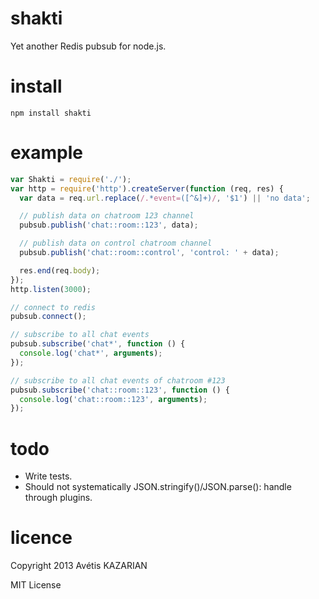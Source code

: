 # shakti
Yet another Redis pubsub for node.js.

# install
```
npm install shakti
```

# example
```javascript
var Shakti = require('./');                                                                                                                                                       var pubsub = new Shakti();
var http = require('http').createServer(function (req, res) {
  var data = req.url.replace(/.*event=([^&]+)/, '$1') || 'no data';

  // publish data on chatroom 123 channel
  pubsub.publish('chat::room::123', data);

  // publish data on control chatroom channel
  pubsub.publish('chat::room::control', 'control: ' + data);

  res.end(req.body);
});
http.listen(3000);

// connect to redis
pubsub.connect();

// subscribe to all chat events
pubsub.subscribe('chat*', function () {
  console.log('chat*', arguments);
});

// subscribe to all chat events of chatroom #123
pubsub.subscribe('chat::room::123', function () {
  console.log('chat::room::123', arguments);
});
```

# todo
- Write tests.
- Should not systematically JSON.stringify()/JSON.parse(): handle through plugins.

# licence
Copyright 2013 Avétis KAZARIAN

MIT License
